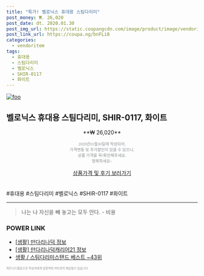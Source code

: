 ```yaml
--- 
title: "특가! 벨로닉스 휴대용 스팀다리미" 
post_money: ₩. 26,020 
post_date: dt. 2020.01.30 
post_img_url: https://static.coupangcdn.com/image/product/image/vendoritem/2019/04/16/3822069921/515de713-b4bd-4c03-aaf2-8b471510b594.jpg 
post_link_url: https://coupa.ng/bnFLi8 
categories: 
  - vendoritem 
tags: 
  - 휴대용 
  - 스팀다리미 
  - 벨로닉스 
  - SHIR-0117 
  - 화이트 
--- 
```

[![foo](https://static.coupangcdn.com/image/product/image/vendoritem/2019/04/16/3822069921/515de713-b4bd-4c03-aaf2-8b471510b594.jpg)](https://coupa.ng/bnFLi8) 

## 벨로닉스 휴대용 스팀다리미, SHIR-0117, 화이트 
<p style="text-align: center;">**₩ 26,020**</p> 
<p style="text-align: center;"><span style="color: #898c8f; font-family: Georgia,Times,serif; font-size: 0.75em;">2020년01월30일에 작성되어, <br>가격변동 및 추가할인이 있을 수 있으니,<br> 상품 가격을 꼭!확인해주세요.<br>행복하세요~</span> 
</p>	 
<div markdown="0" style="text-align: center;"><a href="https://coupa.ng/bnFLi8" class="btn btn--success">상품가격 및 후기 보러가기</a></div> 
<br><br> 
  #휴대용 #스팀다리미 #벨로닉스 #SHIR-0117 #화이트 
<hr> 

> 나는 나 자신을 빼 놓고는 모두 안다. - 비용 


### POWER LINK

* <a href="https://blog.naver.com/santokki14/221766130495" target="_blank"> [생활] 만다리나덕 정보 </a>
* <a href="https://blog.naver.com/santokki14/221774534928" target="_blank"> [생활] 만다리나덕캐리어21 정보 </a>
* <a href="https://blog.naver.com/santokki14/221782337867" target="_blank">생활 / 스팀다리미스탠드 베스트 ~43위</a>

<span style="color: #898c8f; font-family: Georgia,Times,serif; font-size: 0.55em;">파트너스활동으로 작성자에게 일정액의 커미션이 제공될수 있습니다.</span> 
